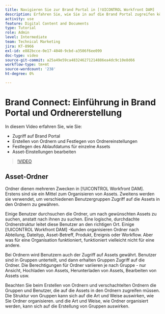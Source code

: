 ```yaml
---
title: Navigieren Sie zur Brand Portal in [!UICONTROL Workfront DAM]
description: Erfahren Sie, wie Sie in auf die Brand Portal zugreifen können. [!UICONTROL Workfront DAM], erstellen Sie Ordner, legen Sie Ablaufdaten für einzelne Assets fest und bearbeiten Sie die Asset-Einstellungen.
activity: use
feature: Digital Content and Documents
type: Tutorial
role: Admin
level: Intermediate
team: Technical Marketing
jira: KT-8966
exl-id: e882bcce-0e17-4040-9cbd-a3506f6ee099
doc-type: video
source-git-commit: a25a49e59ca483246271214886ea4dc9c10e8d66
workflow-type: tm+mt
source-wordcount: '238'
ht-degree: 0%

---
```


# Brand Connect: Einführung in Brand Portal und Ordnererstellung

In diesem Video erfahren Sie, wie Sie:

* Zugriff auf Brand Portal
* Erstellen von Ordnern und Festlegen von Ordnereinstellungen
* Festlegen des Ablaufdatums für einzelne Assets
* Asset-Einstellungen bearbeiten

>[!VIDEO](https://video.tv.adobe.com/v/335229/?quality=12&learn=on)

## Asset-Ordner

Ordner dienen mehreren Zwecken in [!UICONTROL Workfront DAM]. Erstens sind sie ein Mittel zum Organisieren von Assets. Zweitens werden sie verwendet, um verschiedenen Benutzergruppen Zugriff auf die Assets in den Ordnern zu gewähren.

Einige Benutzer durchsuchen die Ordner, um nach gewünschten Assets zu suchen, anstatt nach ihnen zu suchen. Eine logische, durchdachte Ordnerstruktur leitet diese Benutzer an den richtigen Ort. Einige [!UICONTROL Workfront DAM] -Kunden organisieren Ordner nach Abteilung, Dateityp, Asset-Betreff, Produkt, Ereignis oder Workflow. Aber was für eine Organisation funktioniert, funktioniert vielleicht nicht für eine andere.

Bei Ordnern wird Benutzern auch der Zugriff auf Assets gewährt. Benutzer sind in Gruppen unterteilt, und dann erhalten Gruppen Zugriff auf die Ordner. Die Berechtigungen für Ordner variieren je nach Gruppe - nur Ansicht, Hochladen von Assets, Herunterladen von Assets, Bearbeiten von Assets usw.

Beachten Sie beim Erstellen von Ordnern und verschachtelten Ordnern die Gruppen und Benutzer, die auf die Assets in den Ordnern zugreifen müssen. Die Struktur von Gruppen kann sich auf die Art und Weise auswirken, wie Sie Ordner organisieren. und die Art und Weise, wie Ordner organisiert werden, kann sich auf die Erstellung von Gruppen auswirken.
